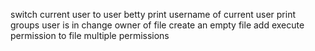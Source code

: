 switch current user to user betty
print username of current user
print groups user is in
change owner of file
create an empty file
add execute permission to file
multiple permissions
